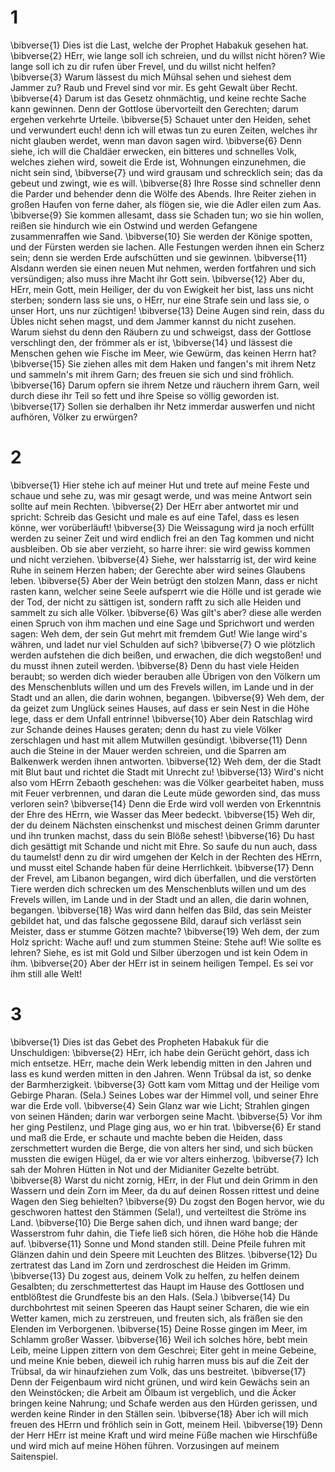 # 1
\bibverse{1} Dies ist die Last, welche der Prophet Habakuk gesehen hat. \bibverse{2} HErr, wie lange soll ich schreien, und du willst nicht hören? Wie lange soll ich zu dir rufen über Frevel, und du willst nicht helfen? \bibverse{3} Warum lässest du mich Mühsal sehen und siehest dem Jammer zu? Raub und Frevel sind vor mir. Es geht Gewalt über Recht. \bibverse{4} Darum ist das Gesetz ohnmächtig, und keine rechte Sache kann gewinnen. Denn der Gottlose übervorteilt den Gerechten; darum ergehen verkehrte Urteile. \bibverse{5} Schauet unter den Heiden, sehet und verwundert euch! denn ich will etwas tun zu euren Zeiten, welches ihr nicht glauben werdet, wenn man davon sagen wird. \bibverse{6} Denn siehe, ich will die Chaldäer erwecken, ein bitteres und schnelles Volk, welches ziehen wird, soweit die Erde ist, Wohnungen einzunehmen, die nicht sein sind, \bibverse{7} und wird grausam und schrecklich sein; das da gebeut und zwingt, wie es will. \bibverse{8} Ihre Rosse sind schneller denn die Parder und behender denn die Wölfe des Abends. Ihre Reiter ziehen in großen Haufen von ferne daher, als flögen sie, wie die Adler eilen zum Aas. \bibverse{9} Sie kommen allesamt, dass sie Schaden tun; wo sie hin wollen, reißen sie hindurch wie ein Ostwind und werden Gefangene zusammenraffen wie Sand. \bibverse{10} Sie werden der Könige spotten, und der Fürsten werden sie lachen. Alle Festungen werden ihnen ein Scherz sein; denn sie werden Erde aufschütten und sie gewinnen. \bibverse{11} Alsdann werden sie einen neuen Mut nehmen, werden fortfahren und sich versündigen; also muss ihre Macht ihr Gott sein. \bibverse{12} Aber du, HErr, mein Gott, mein Heiliger, der du von Ewigkeit her bist, lass uns nicht sterben; sondern lass sie uns, o HErr, nur eine Strafe sein und lass sie, o unser Hort, uns nur züchtigen! \bibverse{13} Deine Augen sind rein, dass du Übles nicht sehen magst, und dem Jammer kannst du nicht zusehen. Warum siehst du denn den Räubern zu und schweigst, dass der Gottlose verschlingt den, der frömmer als er ist, \bibverse{14} und lässest die Menschen gehen wie Fische im Meer, wie Gewürm, das keinen Herrn hat? \bibverse{15} Sie ziehen alles mit dem Haken und fangen's mit ihrem Netz und sammeln's mit ihrem Garn; des freuen sie sich und sind fröhlich. \bibverse{16} Darum opfern sie ihrem Netze und räuchern ihrem Garn, weil durch diese ihr Teil so fett und ihre Speise so völlig geworden ist. \bibverse{17} Sollen sie derhalben ihr Netz immerdar auswerfen und nicht aufhören, Völker zu erwürgen?
# 2
\bibverse{1} Hier stehe ich auf meiner Hut und trete auf meine Feste und schaue und sehe zu, was mir gesagt werde, und was meine Antwort sein sollte auf mein Rechten. \bibverse{2} Der HErr aber antwortet mir und spricht: Schreib das Gesicht und male es auf eine Tafel, dass es lesen könne, wer vorüberläuft! \bibverse{3} Die Weissagung wird ja noch erfüllt werden zu seiner Zeit und wird endlich frei an den Tag kommen und nicht ausbleiben. Ob sie aber verzieht, so harre ihrer: sie wird gewiss kommen und nicht verziehen. \bibverse{4} Siehe, wer halsstarrig ist, der wird keine Ruhe in seinem Herzen haben; der Gerechte aber wird seines Glaubens leben. \bibverse{5} Aber der Wein betrügt den stolzen Mann, dass er nicht rasten kann, welcher seine Seele aufsperrt wie die Hölle und ist gerade wie der Tod, der nicht zu sättigen ist, sondern rafft zu sich alle Heiden und sammelt zu sich alle Völker. \bibverse{6} Was gilt's aber? diese alle werden einen Spruch von ihm machen und eine Sage und Sprichwort und werden sagen: Weh dem, der sein Gut mehrt mit fremdem Gut! Wie lange wird's währen, und ladet nur viel Schulden auf sich? \bibverse{7} O wie plötzlich werden aufstehen die dich beißen, und erwachen, die dich wegstoßen! und du musst ihnen zuteil werden. \bibverse{8} Denn du hast viele Heiden beraubt; so werden dich wieder berauben alle Übrigen von den Völkern um des Menschenbluts willen und um des Frevels willen, im Lande und in der Stadt und an allen, die darin wohnen, begangen. \bibverse{9} Weh dem, der da geizet zum Unglück seines Hauses, auf dass er sein Nest in die Höhe lege, dass er dem Unfall entrinne! \bibverse{10} Aber dein Ratschlag wird zur Schande deines Hauses geraten; denn du hast zu viele Völker zerschlagen und hast mit allem Mutwillen gesündigt. \bibverse{11} Denn auch die Steine in der Mauer werden schreien, und die Sparren am Balkenwerk werden ihnen antworten. \bibverse{12} Weh dem, der die Stadt mit Blut baut und richtet die Stadt mit Unrecht zu! \bibverse{13} Wird's nicht also vom HErrn Zebaoth geschehen: was die Völker gearbeitet haben, muss mit Feuer verbrennen, und daran die Leute müde geworden sind, das muss verloren sein? \bibverse{14} Denn die Erde wird voll werden von Erkenntnis der Ehre des HErrn, wie Wasser das Meer bedeckt. \bibverse{15} Weh dir, der du deinem Nächsten einschenkst und mischest deinen Grimm darunter und ihn trunken machst, dass du sein Blöße sehest! \bibverse{16} Du hast dich gesättigt mit Schande und nicht mit Ehre. So saufe du nun auch, dass du taumelst! denn zu dir wird umgehen der Kelch in der Rechten des HErrn, und musst eitel Schande haben für deine Herrlichkeit. \bibverse{17} Denn der Frevel, am Libanon begangen, wird dich überfallen, und die verstörten Tiere werden dich schrecken um des Menschenbluts willen und um des Frevels willen, im Lande und in der Stadt und an allen, die darin wohnen, begangen. \bibverse{18} Was wird dann helfen das Bild, das sein Meister gebildet hat, und das falsche gegossene Bild, darauf sich verlässt sein Meister, dass er stumme Götzen machte? \bibverse{19} Weh dem, der zum Holz spricht: Wache auf! und zum stummen Steine: Stehe auf! Wie sollte es lehren? Siehe, es ist mit Gold und Silber überzogen und ist kein Odem in ihm. \bibverse{20} Aber der HErr ist in seinem heiligen Tempel. Es sei vor ihm still alle Welt!
# 3
\bibverse{1} Dies ist das Gebet des Propheten Habakuk für die Unschuldigen: \bibverse{2} HErr, ich habe dein Gerücht gehört, dass ich mich entsetze. HErr, mache dein Werk lebendig mitten in den Jahren und lass es kund werden mitten in den Jahren. Wenn Trübsal da ist, so denke der Barmherzigkeit. \bibverse{3} Gott kam vom Mittag und der Heilige vom Gebirge Pharan. (Sela.) Seines Lobes war der Himmel voll, und seiner Ehre war die Erde voll. \bibverse{4} Sein Glanz war wie Licht; Strahlen gingen von seinen Händen; darin war verborgen seine Macht. \bibverse{5} Vor ihm her ging Pestilenz, und Plage ging aus, wo er hin trat. \bibverse{6} Er stand und maß die Erde, er schaute und machte beben die Heiden, dass zerschmettert wurden die Berge, die von alters her sind, und sich bücken mussten die ewigen Hügel, da er wie vor alters einherzog. \bibverse{7} Ich sah der Mohren Hütten in Not und der Midianiter Gezelte betrübt. \bibverse{8} Warst du nicht zornig, HErr, in der Flut und dein Grimm in den Wassern und dein Zorn im Meer, da du auf deinen Rossen rittest und deine Wagen den Sieg behielten? \bibverse{9} Du zogst den Bogen hervor, wie du geschworen hattest den Stämmen (Sela!), und verteiltest die Ströme ins Land. \bibverse{10} Die Berge sahen dich, und ihnen ward bange; der Wasserstrom fuhr dahin, die Tiefe ließ sich hören, die Höhe hob die Hände auf. \bibverse{11} Sonne und Mond standen still. Deine Pfeile fuhren mit Glänzen dahin und dein Speere mit Leuchten des Blitzes. \bibverse{12} Du zertratest das Land im Zorn und zerdroschest die Heiden im Grimm. \bibverse{13} Du zogest aus, deinem Volk zu helfen, zu helfen deinem Gesalbten; du zerschmettertest das Haupt im Hause des Gottlosen und entblößtest die Grundfeste bis an den Hals. (Sela.) \bibverse{14} Du durchbohrtest mit seinen Speeren das Haupt seiner Scharen, die wie ein Wetter kamen, mich zu zerstreuen, und freuten sich, als fräßen sie den Elenden im Verborgenen. \bibverse{15} Deine Rosse gingen im Meer, im Schlamm großer Wasser. \bibverse{16} Weil ich solches höre, bebt mein Leib, meine Lippen zittern von dem Geschrei; Eiter geht in meine Gebeine, und meine Knie beben, dieweil ich ruhig harren muss bis auf die Zeit der Trübsal, da wir hinaufziehen zum Volk, das uns bestreitet. \bibverse{17} Denn der Feigenbaum wird nicht grünen, und wird kein Gewächs sein an den Weinstöcken; die Arbeit am Ölbaum ist vergeblich, und die Äcker bringen keine Nahrung; und Schafe werden aus den Hürden gerissen, und werden keine Rinder in den Ställen sein. \bibverse{18} Aber ich will mich freuen des HErrn und fröhlich sein in Gott, meinem Heil. \bibverse{19} Denn der Herr HErr ist meine Kraft und wird meine Füße machen wie Hirschfüße und wird mich auf meine Höhen führen. Vorzusingen auf meinem Saitenspiel.